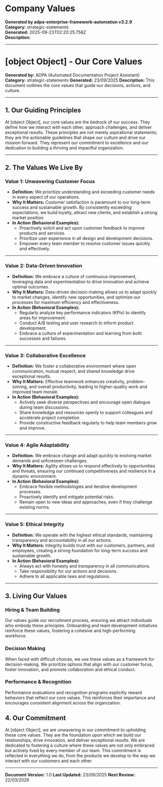 # Company Values

**Generated by adpa-enterprise-framework-automation v3.2.9**  
**Category:** strategic-statements  
**Generated:** 2025-09-23T02:20:25.758Z  
**Description:** 

---

# [object Object] - Our Core Values

**Generated by:** ADPA (Automated Documentation Project Assistant)
**Category:** strategic-statements
**Generated:** 23/09/2025
**Description:** This document outlines the core values that guide our decisions, actions, and culture.

---

## 1. Our Guiding Principles

At [object Object], our core values are the bedrock of our success.  They define how we interact with each other, approach challenges, and deliver exceptional results. These principles are not merely aspirational statements; they are the actionable guidelines that shape our culture and drive our mission forward.  They represent our commitment to excellence and our dedication to building a thriving and impactful organization.

---

## 2. The Values We Live By

### **Value 1:  Unwavering Customer Focus**

*   **Definition:** We prioritize understanding and exceeding customer needs in every aspect of our operations.
*   **Why It Matters:**  Customer satisfaction is paramount to our long-term success and sustainable growth.  By consistently exceeding expectations, we build loyalty, attract new clients, and establish a strong market position.
*   **In Action (Behavioral Examples):**
    *   Proactively solicit and act upon customer feedback to improve products and services.
    *   Prioritize user experience in all design and development decisions.
    *   Empower every team member to resolve customer issues quickly and effectively.


---

### **Value 2:  Data-Driven Innovation**

*   **Definition:** We embrace a culture of continuous improvement, leveraging data and experimentation to drive innovation and achieve optimal outcomes.
*   **Why It Matters:**  Data-driven decision-making allows us to adapt quickly to market changes, identify new opportunities, and optimize our processes for maximum efficiency and effectiveness.
*   **In Action (Behavioral Examples):**
    *   Regularly analyze key performance indicators (KPIs) to identify areas for improvement.
    *   Conduct A/B testing and user research to inform product development.
    *   Embrace a culture of experimentation and learning from both successes and failures.


---

### **Value 3:  Collaborative Excellence**

*   **Definition:** We foster a collaborative environment where open communication, mutual respect, and shared knowledge drive exceptional results.
*   **Why It Matters:**  Effective teamwork enhances creativity, problem-solving, and overall productivity, leading to higher-quality work and improved team morale.
*   **In Action (Behavioral Examples):**
    *   Actively seek diverse perspectives and encourage open dialogue during team discussions.
    *   Share knowledge and resources openly to support colleagues and accelerate project completion.
    *   Provide constructive feedback regularly to help team members grow and improve.


---

### **Value 4:  Agile Adaptability**

*   **Definition:** We embrace change and adapt quickly to evolving market demands and unforeseen challenges.
*   **Why It Matters:**  Agility allows us to respond effectively to opportunities and threats, ensuring our continued competitiveness and resilience in a dynamic environment.
*   **In Action (Behavioral Examples):**
    *   Embrace flexible methodologies and iterative development processes.
    *   Proactively identify and mitigate potential risks.
    *   Remain open to new ideas and approaches, even if they challenge existing norms.


---

### **Value 5:  Ethical Integrity**

*   **Definition:** We operate with the highest ethical standards, maintaining transparency and accountability in all our actions.
*   **Why It Matters:**  Integrity builds trust with our customers, partners, and employees, creating a strong foundation for long-term success and sustainable growth.
*   **In Action (Behavioral Examples):**
    *   Always act with honesty and transparency in all communications.
    *   Take responsibility for our actions and decisions.
    *   Adhere to all applicable laws and regulations.


---

## 3. Living Our Values

### **Hiring & Team Building**

Our values guide our recruitment process, ensuring we attract individuals who embody these principles.  Onboarding and team development initiatives reinforce these values, fostering a cohesive and high-performing workforce.

### **Decision Making**

When faced with difficult choices, we use these values as a framework for decision-making.  We prioritize options that align with our customer focus, foster innovation, and promote collaboration and ethical conduct.

### **Performance & Recognition**

Performance evaluations and recognition programs explicitly reward behaviors that reflect our core values.  This reinforces their importance and encourages consistent alignment across the organization.


## 4. Our Commitment

At [object Object], we are unwavering in our commitment to upholding these core values.  They are the foundation upon which we build our relationships, drive innovation, and deliver exceptional results.  We are dedicated to fostering a culture where these values are not only embraced but actively lived by every member of our team.  This commitment is reflected in everything we do, from the products we develop to the way we interact with our customers and each other.


---

**Document Version:** 1.0
**Last Updated:** 23/09/2025
**Next Review:** 22/03/2026
